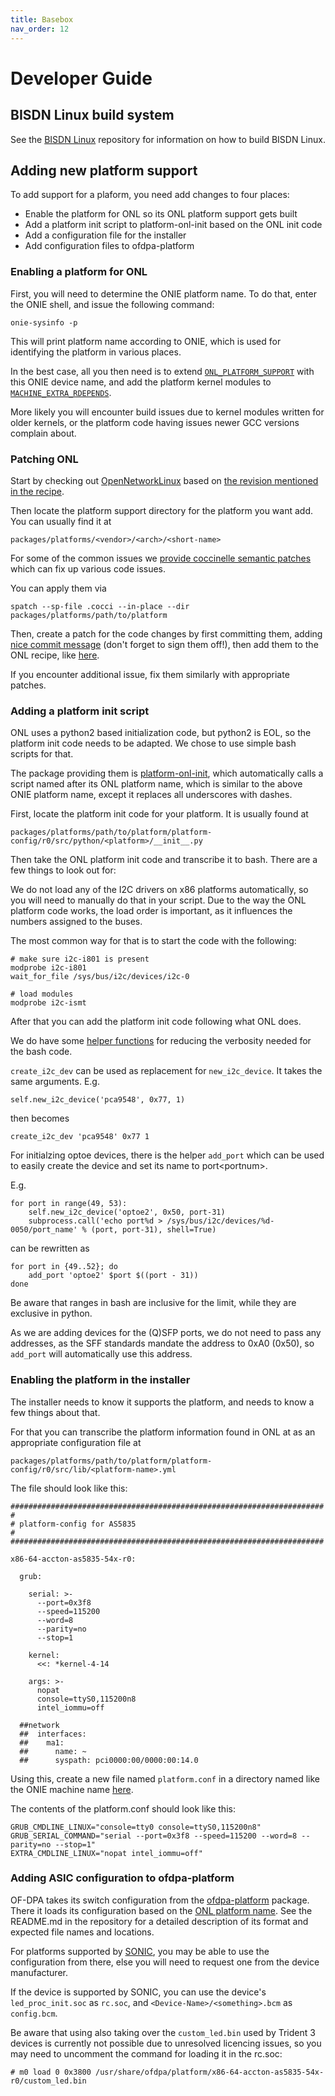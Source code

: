 ```yaml
---
title: Basebox
nav_order: 12
---
```


# Developer Guide

## BISDN Linux build system

See the [BISDN Linux](https://github.com/bisdn/bisdn-linux#readme) repository
for information on how to build BISDN Linux.

## Adding new platform support

To add support for a plaform, you need add changes to four places:

* Enable the platform for ONL so its ONL platform support gets built
* Add a platform init script to platform-onl-init based on the ONL init code
* Add a configuration file for the installer
* Add configuration files to ofdpa-platform

### Enabling a platform for ONL

First, you will need to determine the ONIE platform name. To do that, enter the
ONIE shell, and issue the following command:

```
onie-sysinfo -p
```

This will print platform name according to ONIE, which is used for identifying
the platform in various places.

In the best case, all you then need is to extend [`ONL_PLATFORM_SUPPORT`](https://github.com/bisdn/meta-open-network-linux/blob/main/conf/machine/generic-x86-64.conf#L21) with this ONIE device
name, and add the platform kernel modules to [`MACHINE_EXTRA_RDEPENDS`](https://github.com/bisdn/meta-open-network-linux/blob/main/conf/machine/generic-x86-64.conf#L35).

More likely you will encounter build issues due to kernel modules written for
older kernels, or the platform code having issues newer GCC versions complain
about.

### Patching ONL

Start by checking out [OpenNetworkLinux](github.com/opencomputeproject/OpenNetworkLinux) based on [the revision mentioned in the recipe](https://github.com/bisdn/meta-open-network-linux/blob/main/recipes-extended/onl/onl_git.bb#L11).

Then locate the platform support directory for the platform you want add. You
can usually find it at

```
packages/platforms/<vendor>/<arch>/<short-name>
```

For some of the common issues we [provide coccinelle semantic patches](https://github.com/bisdn/meta-open-network-linux/tree/main/scripts/coccinelle) which can fix up various code issues.

You can apply them via

```
spatch --sp-file .cocci --in-place --dir packages/platforms/path/to/platform
```

Then, create a patch for the code changes by first committing them, adding [nice
commit message](https://www.kernel.org/doc/html/v4.10/process/submitting-patches.html#describe-your-changes) (don't forget to sign them off!), then add them to the ONL recipe,
like [here](https://github.com/bisdn/meta-open-network-linux/commit/f1546428eac52b2391ad496ffa3f0f71b35863fa).

If you encounter additional issue, fix them similarly with appropriate patches.

### Adding a platform init script

ONL uses a python2 based initialization code, but python2 is EOL, so the
platform init code needs to be adapted. We chose to use simple bash scripts for
that.

The package providing them is [platform-onl-init](https://github.com/bisdn/meta-open-network-linux/tree/main/recipes-core/platform-onl-init), which automatically calls a
script named after its ONL platform name, which is similar to the above ONIE
platform name, except it replaces all underscores with dashes.

First, locate the platform init code for your platform. It is usually found at

```
packages/platforms/path/to/platform/platform-config/r0/src/python/<platform>/__init__.py
```

Then take the ONL platform init code and transcribe it to bash. There are a few
things to look out for:

We do not load any of the I2C drivers on x86 platforms automatically, so you
will need to manually do that in your script. Due to the way the ONL platform
code works, the load order is important, as it influences the numbers assigned
to the buses.

The most common way for that is to start the code with the following:

```
# make sure i2c-i801 is present
modprobe i2c-i801
wait_for_file /sys/bus/i2c/devices/i2c-0

# load modules
modprobe i2c-ismt
```

After that you can add the platform init code following what ONL does.

We do have some [helper functions](https://github.com/bisdn/meta-open-network-linux/blob/main/recipes-core/platform-onl-init/files/platform-onl-init.sh) for reducing the verbosity needed for the
bash code.

`create_i2c_dev` can be used as replacement for `new_i2c_device`. It takes the
same arguments. E.g.

```
self.new_i2c_device('pca9548', 0x77, 1)
```

then becomes

```
create_i2c_dev 'pca9548' 0x77 1
```

For initialzing optoe devices, there is the helper `add_port` which can be used
to easily create the device and set its name to port\<portnum\>.

E.g.

```
for port in range(49, 53):
    self.new_i2c_device('optoe2', 0x50, port-31)
    subprocess.call('echo port%d > /sys/bus/i2c/devices/%d-0050/port_name' % (port, port-31), shell=True)
```

can be rewritten as

```
for port in {49..52}; do
	add_port 'optoe2' $port $((port - 31))
done
```

Be aware that ranges in bash are inclusive for the limit, while they are
exclusive in python.

As we are adding devices for the (Q)SFP ports, we do not need to pass any
addresses, as the SFF standards mandate the address to 0xA0 (0x50), so
`add_port` will automatically use this address.

### Enabling the platform in the installer

The installer needs to know it supports the platform, and needs to know a few
things about that.

For that you can transcribe the platform information found in ONL at as an
appropriate configuration file at

```
packages/platforms/path/to/platform/platform-config/r0/src/lib/<platform-name>.yml
```

The file should look like this:

```
######################################################################
#
# platform-config for AS5835
#
######################################################################

x86-64-accton-as5835-54x-r0:

  grub:

    serial: >-
      --port=0x3f8
      --speed=115200
      --word=8
      --parity=no
      --stop=1

    kernel:
      <<: *kernel-4-14

    args: >-
      nopat
      console=ttyS0,115200n8
      intel_iommu=off

  ##network
  ##  interfaces:
  ##    ma1:
  ##      name: ~
  ##      syspath: pci0000:00/0000:00:14.0
```

Using this, create a new file named `platform.conf` in a directory named like the
ONIE machine name [here](https://github.com/bisdn/meta-switch/tree/main/scripts/installer/machine).

The contents of the platform.conf should look like this:

```
GRUB_CMDLINE_LINUX="console=tty0 console=ttyS0,115200n8"
GRUB_SERIAL_COMMAND="serial --port=0x3f8 --speed=115200 --word=8 --parity=no --stop=1"
EXTRA_CMDLINE_LINUX="nopat intel_iommu=off"
```

### Adding ASIC configuration to ofdpa-platform

OF-DPA takes its switch configuration from the [ofdpa-platform](https://github.com/bisdn/meta-ofdpa/tree/main/recipes-ofdpa/ofdpa/ofdpa-platform) package. There it
loads its configuration based on the [ONL platform name](https://github.com/bisdn/meta-ofdpa/tree/main/recipes-ofdpa/ofdpa/ofdpa-platform/platform). See the README.md in the repository for a
detailed description of its format and expected file names and locations.

For platforms supported by [SONIC](https://github.com/sonic-net/sonic-buildimage/tree/master/device), you may be able to use the configuration from
there, else you will need to request one from the device manufacturer.

If the device is supported by SONIC, you can use the device's
`led_proc_init.soc` as `rc.soc`, and `<Device-Name>/<something>.bcm` as
 `config.bcm`.

Be aware that using also taking over the `custom_led.bin` used by Trident 3
devices is currently not possible due to unresolved licencing issues, so you
may need to uncomment the command for loading it in the rc.soc:

```
# m0 load 0 0x3800 /usr/share/ofdpa/platform/x86-64-accton-as5835-54x-r0/custom_led.bin
```
